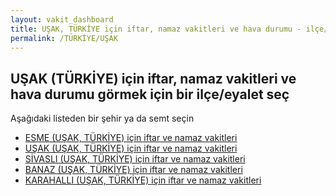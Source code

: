 ```yaml
---
layout: vakit_dashboard
title: UŞAK, TÜRKİYE için iftar, namaz vakitleri ve hava durumu - ilçe/eyalet seç
permalink: /TÜRKİYE/UŞAK
---
```


## UŞAK (TÜRKİYE) için iftar, namaz vakitleri ve hava durumu  görmek için bir ilçe/eyalet seç

Aşağıdaki listeden bir şehir ya da semt seçin

* [ESME (UŞAK, TÜRKİYE) için iftar ve namaz vakitleri](/TÜRKİYE/UŞAK/ESME)
* [UŞAK (UŞAK, TÜRKİYE) için iftar ve namaz vakitleri](/TÜRKİYE/UŞAK/UŞAK)
* [SİVASLI (UŞAK, TÜRKİYE) için iftar ve namaz vakitleri](/TÜRKİYE/UŞAK/SİVASLI)
* [BANAZ (UŞAK, TÜRKİYE) için iftar ve namaz vakitleri](/TÜRKİYE/UŞAK/BANAZ)
* [KARAHALLI (UŞAK, TÜRKİYE) için iftar ve namaz vakitleri](/TÜRKİYE/UŞAK/KARAHALLI)

<script type="text/javascript">
  var GLOBAL_COUNTRY = 'TÜRKİYE';
  var GLOBAL_CITY = 'UŞAK';
  var GLOBAL_STATE = 'UŞAK';
</script>
